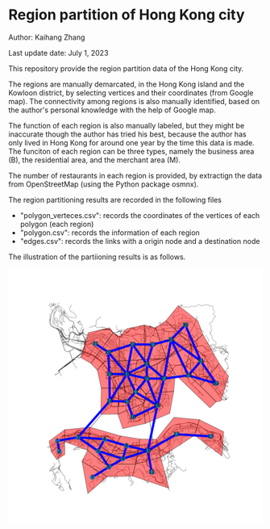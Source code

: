 # Region partition of Hong Kong city
Author: Kaihang Zhang

Last update date: July 1, 2023

This repository provide the region partition data of the Hong Kong city. 

The regions are manually demarcated, in the Hong Kong island and the Kowloon district, by selecting vertices and their coordinates (from Google map). The connectivity among regions is also manually identified, based on the author's personal knowledge with the help of Google map. 

The function of each region is also manually labeled, but they might be inaccurate though the author has tried his best, because the author has only lived in Hong Kong for around one year by the time this data is made. The funciton of each region can be three types, namely the business area (B), the residential area, and the merchant area (M). 

The number of restaurants in each region is provided, by extractign the data from OpenStreetMap (using the Python package osmnx).

The region partitioning results are recorded in the following files
- "polygon_verteces.csv": records the coordinates of the vertices of each polygon (each region)
- "polygon.csv": records the information of each region
- "edges.csv": records the links with a origin node and a destination node

The illustration of the partiioning results is as follows.

![partition_result](partition_result.png)